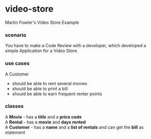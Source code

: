 # video-store
Martin Fowler's Video Store Example

### scenario
You have to make a Code Review with a developer, which developed a simple Application for a Video Store.

### use cases
A Customer 
- should be able to rent several movies
- should be able to print a bill
- should be able to earn frequent renter points

### classes
A __Movie__ - has a __title__ and a __price code__  
A __Rental__ - has a __movie__ and __days rented__  
A __Customer__ - has a __name__ and a __list of rentals__ and can get the __bill__ as statement  

